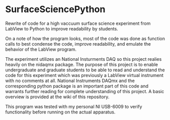 # SurfaceSciencePython
Rewrite of code for a high vaccuum surface science experiment from LabView to Python to improve readability by students.

On a note of how the program looks, most of the code was done as function calls to best condense the code, improve readability, and emulate the behavior of the LabView program.

The experiment utilizes an National Insturments DAQ so this project realies heavily on the nidaqmx package. The purpose of this project is to enable undergraduate and graduate students to be able to read and understand the code for this experiment which was previously a LabView virtual instrument with no comments at all.
National Instruments DAQmx and the corresponding python package is an important part of this code and warrants further reading for complete understanding of this project. A basic overview is provided at the wiki of this repository.

This program was tested with my personal NI USB-6009 to verify functionality before running on the actual apparatus.

